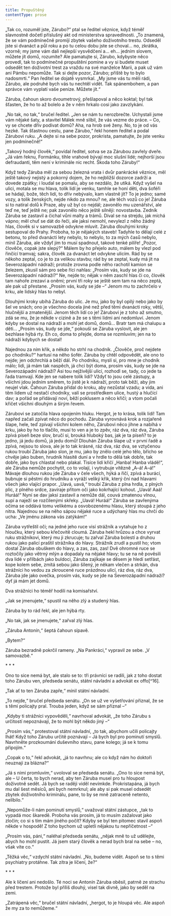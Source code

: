 ```yaml
---
title: Propuštěný
contentType: prose
---
```


<section>

„Tak co, rozuměl jste, Zárubo?“ ptal se ředitel věznice, když téměř slavnostně dočetl příslušný akt od ministerstva spravedlnosti. „To znamená, že se vám podmínečně promíjí zbytek vašeho doživotního trestu. Odseděl jste si dvanáct a půl roku a po tu celou dobu jste se choval… no, zkrátka, vzorně; my jsme vám dali nejlepší vysvědčení a… eh… jedním slovem, můžete jít domů, rozumíte? Ale pamatujte si, Zárubo, kdybyste něco provedl, tak to podmínečné propuštění pomine a vy si budete muset odsedět ten doživotní trest za vraždu na své manželce Marii, a pak už vám ani Pámbu nepomůže. Tak si dejte pozor, Zárubo; příště by to bylo nadosmrti.“ Pan ředitel se dojatě vysmrkal. „My jsme vás tu měli rádi, Zárubo, ale podruhé bych vás tu nechtěl vidět. Tak spánembohem, a pan správce vám vyplatí vaše peníze. Můžete jít.“

Záruba, čahoun skoro dvoumetrový, přešlapoval a něco koktal; byl tak šťasten, že ho to až bolelo a že v něm hrkalo cosi jako zavzlykání.

„No tak, no tak,“ bručel ředitel. „Jen se nám tu nerozbrečte. Uchystali jsme vám nějaké šaty, a stavitel Málek mně slíbil, že vás vezme do práce. – Co, vy se chcete dřív podívat domů? Aha, na hrob své ženy. No, to je od vás hezké. Tak šťastnou cestu, pane Zárubo,“ řekl honem ředitel a podal Zárubovi ruku. „A dejte si na sebe pozor, prokrista, pamatujte, že jste venku jen podmínečně!“

„Takový hodný člověk,“ povídal ředitel, sotva se za Zárubou zavřely dveře. „Já vám řeknu, Formánku, tihle vrahové bývají moc slušní lidé; nejhorší jsou defraudanti, těm není v kriminále nic recht. Škoda toho Záruby!“

Když tedy Záruba měl za sebou železná vrata i dvůr pankrácké věznice, měl ještě takový nejistý a pokorný dojem, že ho nejbližší dozorce zadrží a dovede zpátky; i loudal se pomalu, aby se nezdálo, že utíká. Když vyšel na ulici, motala se mu hlava, tolik lidí je venku, tamhle se honí děti, dva šoféři se hádají, bože, těch lidí, to dřív nebývalo, kam vlastně jít? To je jedno; samé vozy, a tolik ženských, nejde nikdo za mnou? ne, ale těch vozů co je! Záruba si to natíral dolů k Praze, aby už byl co nejdál; zavonělo mu uzenářství, ale teď ne, teď ještě ne; pak zavonělo něco ještě silněji: novostavba. Zedník Záruba se zastavil a čichal vůni malty a trámů. Díval se na strejdu, jak míchá vápno; měl chuť se dát do řeči, ale jaksi nemohl, nevylezl z něho žádný hlas, člověk si v samovazbě odvykne mluvit. Záruba dlouhými kroky sestupoval do Prahy. Proboha, to je nějakých staveb! Tadyhle to dělají celé z betonu, to před dvanácti lety nebylo, to nebylo, to za mých časů nebylo, mínil Záruba, ale vždyť jim to musí spadnout, takové tenké pilíře! „Pozor, člověče, copak jste slepý?“ Málem by ho přejelo auto, málem by vlezl pod řinčící tramvaj; sakra, člověk za dvanáct let odvykne ulicím. Rád by se někoho zeptal, co je to za velikou stavbu; rád by se zeptal, kudy má jít na Severozápadní nádraží; protože zrovna podle něho rachotil kamion se železem, zkusil sám pro sebe říci nahlas: „Prosím vás, kudy se jde na Severozápadní nádraží?“ Ne, nejde to; nějak v něm zaschl hlas či co, člověk tam nahoře zrezaví a oněmí; první tři roky se ještě sem tam na něco zeptá, ale pak už přestane. „Prosím vás, kudy se jde –“ Jenom mu to zachrčelo v krku, ale lidský hlas to nebyl.

Dlouhými kroky ubíhá Záruba do ulic. Je mu, jako by byl opilý nebo jako by šel ve snách; ono je všechno docela jiné než před těmi dvanácti roky, větší, hlučnější a zmatenější. Jenom těch lidí co je! Zárubovi je z toho až smutno, zdá se mu, že je někde v cizině a že se s těmi lidmi ani nedomluví. Jenom kdyby se dostal na nádraží a mohl jet domů, domů… Bratr tam má chalupu a děti… „Prosím vás, kudy se jde,“ pokouší se Záruba vyslovit, ale jen bezhlase hýbá rty. Eh co, doma to přejde, doma se rozmluvím; jen na to nádraží kdybych se dostal!

Najednou za ním křik, a někdo ho strhl na chodník. „Člověče, proč nejdete po chodníku?“ hartusí na něho šofér. Záruba by chtěl odpovědět, ale ono to nejde; jen odchrchlá a běží dál. Po chodníku, myslí si, pro mne je chodník málo; lidi, já mám tak naspěch, já chci být doma, prosím vás, kudy se jde na Severozápadní nádraží? Asi tou nejživější ulicí, rozhodl se, tady, co jede ta řada tramvají. Kde jen se nabere tolik lidí? Vždyť to jsou celé zástupy, a všichni jdou jedním směrem, to jistě je k nádraží, proto tak běží, aby jim neujel vlak. Čahoun Záruba přidal do kroku, aby nezůstal vzadu; a vida, ani těm lidem už nestačí chodníky, valí se prostředkem ulice, hustý a hlučící dav; a pořád se přidávají noví, běží poklusem a něco křičí; a vtom počali křičet všichni dlouhým a širým řevem.

Zárubovi se zatočila hlava opojením hluku. Hergot, je to krása, tolik lidí! Tam napřed začali zpívat něco do pochodu. Záruba vyrovnává krok a rozjařeně šlape, hele, teď zpívají všichni kolem něho, Zárubovi něco jihne a nabíhá v krku, jako by ho to tlačilo, musí to ven a je to zpěv, ráz dva, ráz dva, Záruba zpívá píseň beze slov, bručí si, brouká hluboký bas, jak je ta píseň? to je jedno, já jedu domů, já jedu domů! Dlouhán Záruba šlape už v první řadě a zpívá, nejsou to slova, ale je to tak krásné, ráz dva, ráz dva, se vztyčenou rukou troubí Záruba jako slon, je mu, jako by znělo celé jeho tělo, břicho se chvěje jako buben, hrudník hlasitě duní a v hrdle to dělá tak dobře, tak dobře, jako bys chlastal nebo plakal. Tisíce lidí křičí „Hanba! Hanba vládě!“, ale Záruba nemůže pochytit, co to volají, i vytrubuje vítězně „A–á! A–á!“ Mávaje dlouhou rukou jde Záruba v čele všech, hýká a řičí, zpívá a burácí, bubnuje si pěstmi do hrudníku a vyráží veliký křik, který ční nad hlavami všech jako vlající prapor. „Uavá, uavá,“ troubí Záruba z plna hrdla, z plných plic, z plného srdce, zavíraje přitom oči jako kokrhající kohout. „Uavá! Aaá! Huráá!“ Nyní se dav jaksi zastavil a nemůže dál, couvá zmatenou vlnou, supí a naježí se rozčilenými skřeky. „Uavá! Huráá!“ Záruba se zavřenýma očima se oddává tomu velikému a osvobozenému hlasu, který stoupá z jeho nitra. Najednou se na něho sápou nějaké ruce a udýchaný hlas mu chrčí do ucha: „Ve jménu zákona vás zatýkám!“

Záruba vytřeštil oči; na jedné jeho ruce visí strážník a vytahuje ho z hloučku, který sebou křečovitě cloumá. Záruba hekl hrůzou a chce vyrvat ruku strážníkovi, který mu ji zkrucuje; tu zařval Záruba bolestí a druhou rukou jako palicí praštil strážníka do hlavy. Strážník zrudl a pustil ho; vtom dostal Záruba obuškem do hlavy, a zas, zas, zas! Dvě ohromné ruce se roztočily jako větrný mlýn a dopadaly na nějaké hlavy; tu se na ně pověsili dva lidé v přilbách jako buldoci, Záruba zajíkaje se děsem je hledí setřást, kope kolem sebe, zmítá sebou jako šílený, je někam vlečen a strkán, dva strážníci ho vedou za zkroucené ruce prázdnou ulicí, ráz dva, ráz dva, Záruba jde jako ovečka, prosím vás, kudy se jde na Severozápadní nádraží? dyť já mám jet domů.

Dva strážníci ho téměř hodili na komisařství.

„Jak se jmenujete,“ spustil na něho zlý a studený hlas.

Záruba by to rád řekl, ale jen hýbá rty.

„No tak, jak se jmenujete,“ zařval zlý hlas.

„Záruba Antonín,“ šeptá čahoun sípavě.

„Bytem?“

Záruba bezradně pokrčil rameny. „Na Pankráci,“ vypravil ze sebe. „V samovazbě.“

\* \* \*

Ono to sice nemá byt, ale stalo se to: tři právníci se radili, jak z toho dostat toho Zárubu ven, předseda senátu, státní návladní a advokát ex offo[^16].

„Tak ať to ten Záruba zapře,“ mínil státní návladní.

„To nejde,“ bručel předseda senátu. „On se už ve vyšetřování přiznal, že se s těmi policajty pral. Trouba jeden, když se sám přiznal –“

„Kdyby ti strážníci vypověděli,“ navrhoval advokát, „že toho Zárubu s určitostí nepoznávají, že to mohl být někdo jiný –“

„Prosím vás,“ protestoval státní návladní, „to tak, abychom učili policajty lhát! Když toho Zárubu určitě poznávají – Já bych byl pro pominutí smyslů. Navrhněte prozkoumání duševního stavu, pane kolego; já se k tomu připojím.“

„Copak o to,“ řekl advokát, „já to navrhnu; ale co když nám ho doktoři neuznají za blázna?“

„Já s nimi promluvím,“ uvoloval se předseda senátu. „Ono to sice nemá být, ale – U čerta, to bych nerad, aby ten Záruba musel pro tu hloupost doživotně sedět. Já bych se raději viděl nevímkde. Prokristapána, já bych mu dal šest měsíců, ani bych nemrknul; ale aby si pak musel odsedět zbytek doživotního kriminálu, pane, to by se mně zatraceně netento, nelíbilo.“

„Nepomůže-li nám pominutí smyslů,“ uvažoval státní zástupce, „tak to vypadá moc škaredě. Proboha vás prosím, já to musím zažalovat jako zločin; co si s tím mám jiného počít? Kdyby se byl ten pitomec stavil aspoň někde v hospodě! Z toho bychom už upletli nějakou tu nepříčetnost –“

„Prosím vás, páni,“ naléhal předseda senátu, „nějak mně to už udělejte, abych ho mohl pustit. Já jsem starý člověk a nerad bych bral na sebe – no, však víte co.“

„Těžká věc,“ vzdychl státní návladní. „No, budeme vidět. Aspoň se to s těmi psychiatry protáhne. Tak zítra je líčení, že?“

\* \* \*

Ale k líčení ani nedošlo. Té noci se Antonín Záruba oběsil, patrně ze strachu před trestem. Protože byl příliš dlouhý, visel tak divně, jako by seděl na zemi.

„Zatrápená věc,“ bručel státní návladní, „hergot, to je hloupá věc. Ale aspoň že my za to nemůžeme.“

</section>
